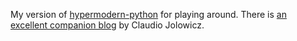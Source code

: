 My version of [hypermodern-python](https://github.com/cjolowicz/hypermodern-python) for playing around. There is [an excellent companion blog](https://cjolowicz.github.io/posts/hypermodern-python-01-setup/) by Claudio Jolowicz.